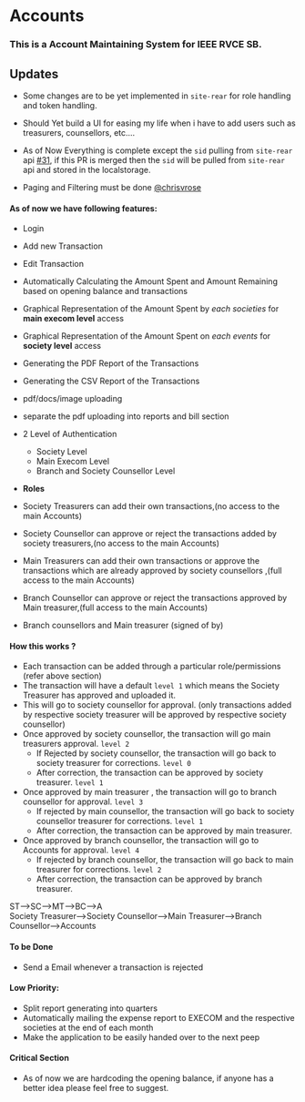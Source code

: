 # Accounts

### This is a Account Maintaining System for IEEE RVCE SB.

## Updates

- Some changes are to be yet implemented in `site-rear` for role handling and token handling.

- Should Yet build a UI for easing my life when i have to add users such as treasurers, counsellors, etc....

- As of Now Everything is complete except the `sid` pulling from `site-rear` api [#31](https://github.com/IEEE-RVCE/site-rear/pull/31), if this PR is merged then the `sid` will be pulled from `site-rear` api and stored in the localstorage.

- Paging and Filtering must be done [@chrisvrose](https://github.com/chrisvrose)

#### As of now we have following features:

- Login
- Add new Transaction
- Edit Transaction
- Automatically Calculating the Amount Spent and Amount Remaining based on opening balance and transactions
- Graphical Representation of the Amount Spent by _each societies_ for **main execom level** access
- Graphical Representation of the Amount Spent on _each events_ for **society level** access
- Generating the PDF Report of the Transactions
- Generating the CSV Report of the Transactions
- pdf/docs/image uploading
- separate the pdf uploading into reports and bill section

- 2 Level of Authentication

  - Society Level
  - Main Execom Level
  - Branch and Society Counsellor Level

- **Roles**
- Society Treasurers can add their own transactions,(no access to the main Accounts)
- Society Counsellor can approve or reject the transactions added by society treasurers,(no access to the main Accounts)
- Main Treasurers can add their own transactions or approve the transactions which are already approved by society counsellors ,(full access to the main Accounts)
- Branch Counsellor can approve or reject the transactions approved by Main treasurer,(full access to the main Accounts)
- Branch counsellors and Main treasurer (signed of by)

#### How this works ?

- Each transaction can be added through a particular role/permissions (refer above section)
- The transaction will have a default `level 1` which means the Society Treasurer has approved and uploaded it.
- This will go to society counsellor for approval. (only transactions added by respective society treasurer will be approved by respective society counsellor)
- Once approved by society counsellor, the transaction will go main treasurers approval. `level 2`
  - If Rejected by society counsellor, the transaction will go back to society treasurer for corrections. `level 0`
  - After correction, the transaction can be approved by society treasurer. `level 1`
- Once approved by main treasurer , the transaction will go to branch counsellor for approval. `level 3`
  - If rejected by main counsellor, the transaction will go back to society counsellor treasurer for corrections. `level 1`
  - After correction, the transaction can be approved by main treasurer.
- Once approved by branch counsellor, the transaction will go to Accounts for approval. `level 4`
  - If rejected by branch counsellor, the transaction will go back to main treasurer for corrections. `level 2`
  - After correction, the transaction can be approved by branch treasurer.

ST-->SC-->MT-->BC-->A<br/>
Society Treasurer-->Society Counsellor-->Main Treasurer-->Branch Counsellor-->Accounts

#### To be Done

- Send a Email whenever a transaction is rejected

#### Low Priority:

- Split report generating into quarters
- Automatically mailing the expense report to EXECOM and the respective societies at the end of each month
- Make the application to be easily handed over to the next peep

#### Critical Section

- As of now we are hardcoding the opening balance, if anyone has a better idea please feel free to suggest.
